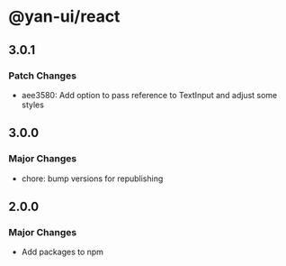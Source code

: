 # @yan-ui/react

## 3.0.1

### Patch Changes

- aee3580: Add option to pass reference to TextInput and adjust some styles

## 3.0.0

### Major Changes

- chore: bump versions for republishing

## 2.0.0

### Major Changes

- Add packages to npm
